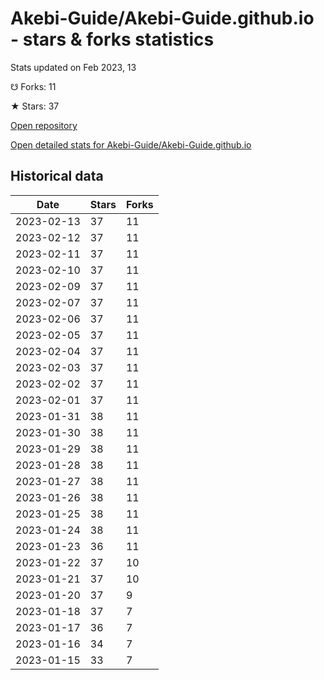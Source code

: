 # Akebi-Guide/Akebi-Guide.github.io - stars & forks statistics

Stats updated on Feb 2023, 13

☋ Forks: 11

★ Stars: 37

[Open repository](https://github.com/Akebi-Guide/Akebi-Guide.github.io)

[Open detailed stats for Akebi-Guide/Akebi-Guide.github.io](https://reviewgithub.com/rep/Akebi-Guide/Akebi-Guide.github.io)

## Historical data
| Date | Stars | Forks |
|------|-------|-------|
| 2023-02-13 | 37 | 11 | 
| 2023-02-12 | 37 | 11 | 
| 2023-02-11 | 37 | 11 | 
| 2023-02-10 | 37 | 11 | 
| 2023-02-09 | 37 | 11 | 
| 2023-02-07 | 37 | 11 | 
| 2023-02-06 | 37 | 11 | 
| 2023-02-05 | 37 | 11 | 
| 2023-02-04 | 37 | 11 | 
| 2023-02-03 | 37 | 11 | 
| 2023-02-02 | 37 | 11 | 
| 2023-02-01 | 37 | 11 | 
| 2023-01-31 | 38 | 11 | 
| 2023-01-30 | 38 | 11 | 
| 2023-01-29 | 38 | 11 | 
| 2023-01-28 | 38 | 11 | 
| 2023-01-27 | 38 | 11 | 
| 2023-01-26 | 38 | 11 | 
| 2023-01-25 | 38 | 11 | 
| 2023-01-24 | 38 | 11 | 
| 2023-01-23 | 36 | 11 | 
| 2023-01-22 | 37 | 10 | 
| 2023-01-21 | 37 | 10 | 
| 2023-01-20 | 37 | 9 | 
| 2023-01-18 | 37 | 7 | 
| 2023-01-17 | 36 | 7 | 
| 2023-01-16 | 34 | 7 | 
| 2023-01-15 | 33 | 7 | 

